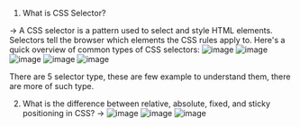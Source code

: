 1. What is CSS Selector?
   
-> A CSS selector is a pattern used to select and style HTML elements. Selectors tell the browser which elements the CSS rules apply to.
    Here's a quick overview of common types of CSS selectors:
   ![image](https://github.com/user-attachments/assets/c6e36ac3-bf01-4add-997b-4c59905f099e)
   ![image](https://github.com/user-attachments/assets/7527af3d-26e1-4480-b680-62fe845fa2c0)
   ![image](https://github.com/user-attachments/assets/987ef599-9651-420c-be6d-b1843507b3c8)
   ![image](https://github.com/user-attachments/assets/07f023e0-fe68-409b-ae26-f0f14eb1fa68)
   ![image](https://github.com/user-attachments/assets/5ab0a6cd-fcc4-4a51-9d6a-1b6f68074d02)
   
   There are 5 selector type, these are few example to understand them, there are more of such type.

2. What is the difference between relative, absolute, fixed, and sticky positioning in CSS?
   ->
   ![image](https://github.com/user-attachments/assets/f787ee61-187b-4bc7-9343-bfe5b8019121)
   ![image](https://github.com/user-attachments/assets/b31471fa-a1ed-4cf7-8bae-8fd90c4c7cbf)
   ![image](https://github.com/user-attachments/assets/da925a26-c335-4032-ab5d-049272e645b8)







    
    
